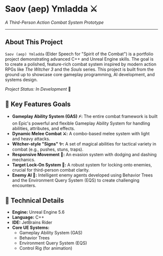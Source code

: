 # Saov (aep) Ymladda ⚔️
*A Third-Person Action Combat System Prototype*

---

## About This Project

`Saov (aep) Ymladda` (Elder Speech for "Spirit of the Combat") is a portfolio project demonstrating advanced C++ and Unreal Engine skills. The goal is to create a polished, feature-rich combat system inspired by modern action RPGs like *The Witcher 3* and the *Souls* series. This project is built from the ground up to showcase core gameplay programming, AI development, and systems design.

*Project Status: In Development* 🚧

## 🎯 Key Features Goals

* **Gameplay Ability System (GAS) ⚡:** The entire combat framework is built on Epic's powerful and flexible Gameplay Ability System for handling abilities, attributes, and effects.
* **Dynamic Melee Combat ⚔️:** A combo-based melee system with light and heavy attacks.
* **Witcher-style "Signs" ✨:** A set of magical abilities for tactical variety in combat (e.g., pushes, stuns, traps).
* **Responsive Movement 💨:** An evasion system with dodging and dashing mechanics.
* **Target Lock-On System 🎯:** A robust system for locking onto enemies, crucial for third-person combat clarity.
* **Enemy AI 🤖:** Intelligent enemy agents developed using Behavior Trees and the Environment Query System (EQS) to create challenging encounters.

## 🔧 Technical Details

* **Engine:** Unreal Engine 5.6
* **Language:** C++
* **IDE:** JetBrains Rider
* **Core UE Systems:**
    * Gameplay Ability System (GAS)
    * Behavior Trees
    * Environment Query System (EQS)
    * Control Rig (for animation)
